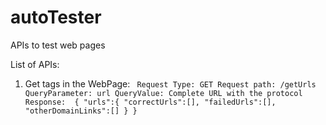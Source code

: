 # autoTester
APIs to test web pages

List of APIs:

1. Get <a> tags in the WebPage:
       ``` Request Type: GET
        Request path: /getUrls
        QueryParameter: url
        QueryValue: Complete URL with the protocol
        Response: 
                {
                  "urls":{
                    "correctUrls":[],
                    "failedUrls":[],
                    "otherDomainLinks":[]
                   }
                }```
